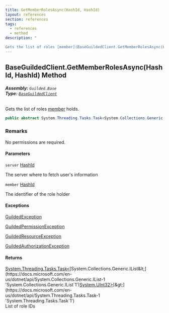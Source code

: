 ```yaml
---
title: GetMemberRolesAsync(HashId, HashId)
layout: references
section: references
tags:
  - references
  - method
description: "

Gets the list of roles [member](BaseGuildedClient.GetMemberRolesAsync(HashId,HashId)#Guilded.Base.BaseGuildedClient.GetMemberRolesAsync(Guilded.Base.HashId,Guilded.Base.HashId).member 'Guilded.Base.BaseGuildedClient.GetMemberRolesAsync(Guilded.Base.HashId, Guilded.Base.HashId).member') holds."
---
```


## BaseGuildedClient.GetMemberRolesAsync(HashId, HashId) Method
###### **Assembly:** `Guilded.Base`<br/>**Type:** [`BaseGuildedClient`](BaseGuildedClient 'Guilded.Base.BaseGuildedClient')

Gets the list of roles [member](BaseGuildedClient.GetMemberRolesAsync(HashId,HashId)#Guilded.Base.BaseGuildedClient.GetMemberRolesAsync(Guilded.Base.HashId,Guilded.Base.HashId).member 'Guilded.Base.BaseGuildedClient.GetMemberRolesAsync(Guilded.Base.HashId, Guilded.Base.HashId).member') holds.

```csharp
public abstract System.Threading.Tasks.Task<System.Collections.Generic.IList<uint>> GetMemberRolesAsync(Guilded.Base.HashId server, Guilded.Base.HashId member);
```

### Remarks
  
No permissions are required.
#### Parameters

<a name='Guilded.Base.BaseGuildedClient.GetMemberRolesAsync(Guilded.Base.HashId,Guilded.Base.HashId).server'></a>

`server` [HashId](HashId 'Guilded.Base.HashId')

The server where to fetch user's information

<a name='Guilded.Base.BaseGuildedClient.GetMemberRolesAsync(Guilded.Base.HashId,Guilded.Base.HashId).member'></a>

`member` [HashId](HashId 'Guilded.Base.HashId')

The identifier of the role holder

#### Exceptions

[GuildedException](GuildedException 'Guilded.Base.GuildedException')

[GuildedPermissionException](GuildedPermissionException 'Guilded.Base.GuildedPermissionException')

[GuildedResourceException](GuildedResourceException 'Guilded.Base.GuildedResourceException')

[GuildedAuthorizationException](GuildedAuthorizationException 'Guilded.Base.GuildedAuthorizationException')

#### Returns
[System.Threading.Tasks.Task&lt;](https://docs.microsoft.com/en-us/dotnet/api/System.Threading.Tasks.Task-1 'System.Threading.Tasks.Task`1')[System.Collections.Generic.IList&lt;](https://docs.microsoft.com/en-us/dotnet/api/System.Collections.Generic.IList-1 'System.Collections.Generic.IList`1')[System.UInt32](https://docs.microsoft.com/en-us/dotnet/api/System.UInt32 'System.UInt32')[&gt;](https://docs.microsoft.com/en-us/dotnet/api/System.Collections.Generic.IList-1 'System.Collections.Generic.IList`1')[&gt;](https://docs.microsoft.com/en-us/dotnet/api/System.Threading.Tasks.Task-1 'System.Threading.Tasks.Task`1')  
List of role IDs